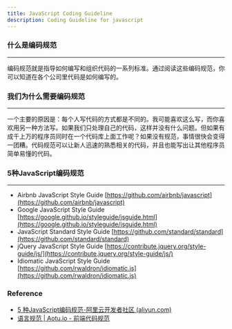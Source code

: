 ```yaml
---
title: JavaScript Coding Guideline
description: Coding Guideline for javascript
---
```


### 什么是编码规范

---

编码规范就是指导如何编写和组织代码的一系列标准。通过阅读这些编码规范，你可以知道在各个公司里代码是如何编写的。

### 我们为什么需要编码规范

---

一个主要的原因是：每个人写代码的方式都是不同的。我可能喜欢这么写，而你喜欢用另一种方法写。如果我们只处理自己的代码，这样并没有什么问题。但如果有成千上万的程序员同时在一个代码库上面工作呢？如果没有规范，事情很快会变得一团糟。代码规范可以让新人迅速的熟悉相关的代码，并且也能写出让其他程序员简单易懂的代码。

### 5种JavaScript编码规范

---

- Airbnb JavaScript Style Guide [https://github.com/airbnb/javascript](https://github.com/airbnb/javascript)
- Google JavaScript Style Guide [https://google.github.io/styleguide/jsguide.html](https://google.github.io/styleguide/jsguide.html)
- JavaScript Standard Style Guide [https://github.com/standard/standard](https://github.com/standard/standard)
- jQuery JavaScript Style Guide [https://contribute.jquery.org/style-guide/js/](https://contribute.jquery.org/style-guide/js/)
- Idiomatic JavaScript Style Guide [https://github.com/rwaldron/idiomatic.js](https://github.com/rwaldron/idiomatic.js)

### Reference

- [5 种JavaScript编码规范-阿里云开发者社区 (aliyun.com)](https://developer.aliyun.com/article/610582)
- [语言规范 | Aotu.io - 前端代码规范](https://guide.aotu.io/docs/js/language.html)